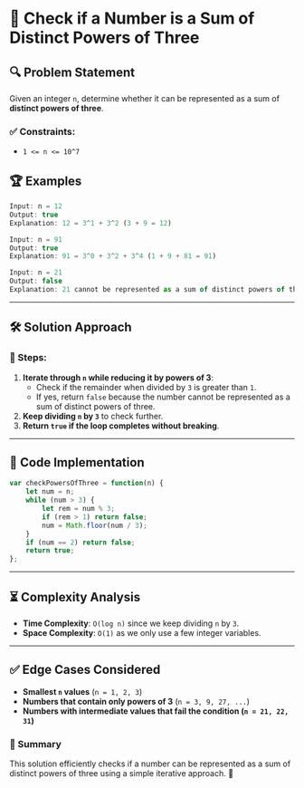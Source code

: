 # 🚀 Check if a Number is a Sum of Distinct Powers of Three

## 🔍 Problem Statement
Given an integer `n`, determine whether it can be represented as a sum of **distinct powers of three**.

### ✅ Constraints:
- `1 <= n <= 10^7`

## 🏆 Examples

```javascript
Input: n = 12
Output: true
Explanation: 12 = 3^1 + 3^2 (3 + 9 = 12)
```

```javascript
Input: n = 91
Output: true
Explanation: 91 = 3^0 + 3^2 + 3^4 (1 + 9 + 81 = 91)
```

```javascript
Input: n = 21
Output: false
Explanation: 21 cannot be represented as a sum of distinct powers of three.
```

---

## 🛠 Solution Approach
### 🔄 Steps:
1. **Iterate through `n` while reducing it by powers of 3**:
   - Check if the remainder when divided by `3` is greater than `1`.
   - If yes, return `false` because the number cannot be represented as a sum of distinct powers of three.
2. **Keep dividing `n` by `3`** to check further.
3. **Return `true` if the loop completes without breaking**.

---

## 📝 Code Implementation
```javascript
var checkPowersOfThree = function(n) {
    let num = n;
    while (num > 3) {
        let rem = num % 3;
        if (rem > 1) return false;
        num = Math.floor(num / 3);
    }
    if (num == 2) return false;
    return true;
};
```

---

## ⏳ Complexity Analysis
- **Time Complexity**: `O(log n)` since we keep dividing `n` by `3`.
- **Space Complexity**: `O(1)` as we only use a few integer variables.

---

## ✅ Edge Cases Considered
- **Smallest `n` values** (`n = 1, 2, 3`)
- **Numbers that contain only powers of 3** (`n = 3, 9, 27, ...`)
- **Numbers with intermediate values that fail the condition (`n = 21, 22, 31`)**

### 🎯 Summary
This solution efficiently checks if a number can be represented as a sum of distinct powers of three using a simple iterative approach. 🚀

